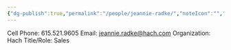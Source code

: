 ```yaml
---
{"dg-publish":true,"permalink":"/people/jeannie-radke/","noteIcon":"","created":"2025-07-10T11:44:14.403-05:00"}
---
```


Cell Phone: 615.521.9605
Email: jeannie.radke@hach.com
Organization: Hach
Title/Role: Sales